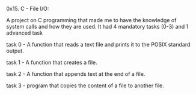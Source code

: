 0x15. C - File I/O:

A project on C programming that made me to have the knowledge of system calls and how they are used. 
It had 4 mandatory tasks (0-3) and 1 advanced task
	
task 0 - A function that reads a text file and prints it to the POSIX standard output.
	
task 1 - A function that creates a file.
	
task 2 - A function that appends text at the end of a file.
	
task 3 - program that copies the content of a file to another file.
